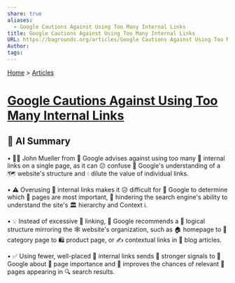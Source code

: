 ```yaml
---
share: true
aliases:
  - Google Cautions Against Using Too Many Internal Links
title: Google Cautions Against Using Too Many Internal Links
URL: https://bagrounds.org/articles/Google Cautions Against Using Too Many Internal Links
Author: 
tags: 
---
```

[Home](./index.md) > [Articles](./articles/index.md)  
# [Google Cautions Against Using Too Many Internal Links](https://www.searchenginejournal.com/google-cautions-against-using-too-many-internal-links/412553)  
## 🤖 AI Summary  
• 👨‍💻 John Mueller from 🏢 Google advises against using too many 🔗 internal links on a single page, as it can 😕 confuse 🤖 Google's understanding of a 🗺️ website's structure and 💧 dilute the value of individual links.  
  
• ⚠️ Overusing 🔗 internal links makes it 😥 difficult for 🤖 Google to determine which 📍 pages are most important, 🚧 hindering the search engine's ability to understand the site's 🏛️ hierarchy and Context ℹ️.  
  
• 💡 Instead of excessive 🔗 linking, 🤖 Google recommends a 🧠 logical structure mirroring the 🕸️ website's organization, such as 🏠 homepage to 📂 category page to 🛍️ product page, or ✍️ contextual links in 📰 blog articles.  
  
• ✅ Using fewer, well-placed 🔗 internal links sends 📣 stronger signals to 🤖 Google about 📍 page importance and 🚀 improves the chances of relevant 📍 pages appearing in 🔍 search results.  
